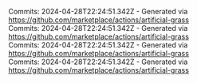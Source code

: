 Commits: 2024-04-28T22:24:51.342Z - Generated via https://github.com/marketplace/actions/artificial-grass
<br>
Commits: 2024-04-28T22:24:51.342Z - Generated via https://github.com/marketplace/actions/artificial-grass
<br>
Commits: 2024-04-28T22:24:51.342Z - Generated via https://github.com/marketplace/actions/artificial-grass
<br>
Commits: 2024-04-28T22:24:51.342Z - Generated via https://github.com/marketplace/actions/artificial-grass
<br>
